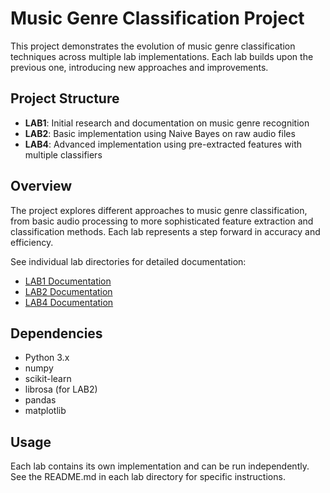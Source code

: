 # Music Genre Classification Project

This project demonstrates the evolution of music genre classification techniques across multiple lab implementations. Each lab builds upon the previous one, introducing new approaches and improvements.

## Project Structure

- **LAB1**: Initial research and documentation on music genre recognition
- **LAB2**: Basic implementation using Naive Bayes on raw audio files
- **LAB4**: Advanced implementation using pre-extracted features with multiple classifiers

## Overview

The project explores different approaches to music genre classification, from basic audio processing to more sophisticated feature extraction and classification methods. Each lab represents a step forward in accuracy and efficiency.

See individual lab directories for detailed documentation:
- [LAB1 Documentation](LAB1/README.md)
- [LAB2 Documentation](LAB2/README.md)
- [LAB4 Documentation](LAB4/README.md)

## Dependencies

- Python 3.x
- numpy
- scikit-learn
- librosa (for LAB2)
- pandas
- matplotlib

## Usage

Each lab contains its own implementation and can be run independently. See the README.md in each lab directory for specific instructions.
